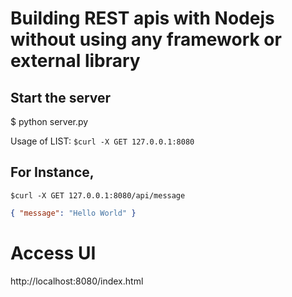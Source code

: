 # Building REST apis with Nodejs without using any framework or external library

## Start the server
$ python server.py

Usage of LIST: `$curl -X GET 127.0.0.1:8080`

## For Instance,
	$curl -X GET 127.0.0.1:8080/api/message
```json
{ "message": "Hello World" }
```

# Access UI
http://localhost:8080/index.html
